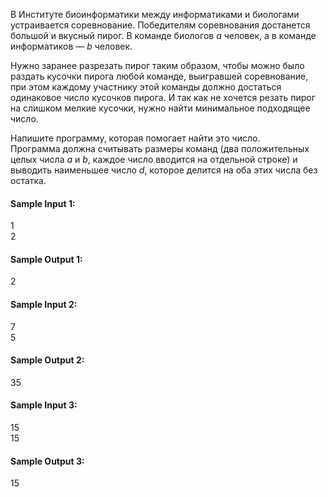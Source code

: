 В Институте биоинформатики между информатиками и биологами устраивается соревнование. Победителям соревнования
достанется большой и вкусный пирог. В команде биологов $a$ человек, а в команде информатиков — $b$ человек.

Нужно заранее разрезать пирог таким образом, чтобы можно было раздать кусочки пирога любой команде, выигравшей
соревнование, при этом каждому участнику этой команды должно достаться одинаковое число кусочков пирога. И так как не
хочется резать пирог на слишком мелкие кусочки, нужно найти минимальное подходящее число.

Напишите программу, которая помогает найти это число.  
Программа должна считывать размеры команд (два положительных целых числа $a$ и $b$, каждое число вводится на отдельной
строке) и выводить наименьшее число $d$, которое делится на оба этих числа без остатка.

#### Sample Input 1:

1  
2

#### Sample Output 1:

2

#### Sample Input 2:

7  
5

#### Sample Output 2:

35

#### Sample Input 3:

15  
15

#### Sample Output 3:

15